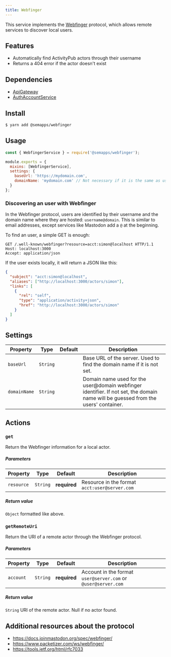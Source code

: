 ```yaml
---
title: Webfinger
---
```


This service implements the [Webfinger](https://en.wikipedia.org/wiki/WebFinger) protocol, which allows remote services to discover local users.

## Features

- Automatically find ActivityPub actors through their username
- Returns a 404 error if the actor doesn't exist

## Dependencies

- [ApiGateway](https://moleculer.services/docs/0.14/moleculer-web.html)
- [AuthAccountService](auth)

## Install

```bash
$ yarn add @semapps/webfinger
```

## Usage

```js
const { WebfingerService } = require('@semapps/webfinger');

module.exports = {
  mixins: [WebfingerService],
  settings: {
    baseUrl: 'https://mydomain.com',
    domainName: 'mydomain.com' // Not necessary if it is the same as usersContainer
  }
};
```

### Discovering an user with Webfinger

In the Webfinger protocol, users are identified by their username and the domain name where they are hosted: `username@domain`. This is similar to email addresses, except services like Mastodon add a `@` at the beginning.

To find an user, a simple GET is enough:

```
GET /.well-known/webfinger?resource=acct:simon@localhost HTTP/1.1
Host: localhost:3000
Accept: application/json
```

If the user exists locally, it will return a JSON like this:

```json
{
  "subject": "acct:simon@localhost",
  "aliases": ["http://localhost:3000/actors/simon"],
  "links": [
    {
      "rel": "self",
      "type": "application/activity+json",
      "href": "http://localhost:3000/actors/simon"
    }
  ]
}
```

## Settings

| Property     | Type     | Default | Description                                                                                                                       |
| ------------ | -------- | ------- | --------------------------------------------------------------------------------------------------------------------------------- |
| `baseUrl`    | `String` |         | Base URL of the server. Used to find the domain name if it is not set.                                                            |
| `domainName` | `String` |         | Domain name used for the user@domain webfinger identifier. If not set, the domain name will be guessed from the users' container. |

## Actions

### `get`

Return the Webfinger information for a local actor.

##### Parameters

| Property   | Type     | Default      | Description                                   |
| ---------- | -------- | ------------ | --------------------------------------------- |
| `resource` | `String` | **required** | Resource in the format `acct:user@server.com` |

##### Return value

`Object` formatted like above.

### `getRemoteUri`

Return the URI of a remote actor through the Webfinger protocol.

##### Parameters

| Property  | Type     | Default      | Description                                                   |
| --------- | -------- | ------------ | ------------------------------------------------------------- |
| `account` | `String` | **required** | Account in the format `user@server.com` or `@user@server.com` |

##### Return value

`String` URI of the remote actor. Null if no actor found.

## Additional resources about the protocol

- https://docs.joinmastodon.org/spec/webfinger/
- https://www.packetizer.com/ws/webfinger/
- https://tools.ietf.org/html/rfc7033

